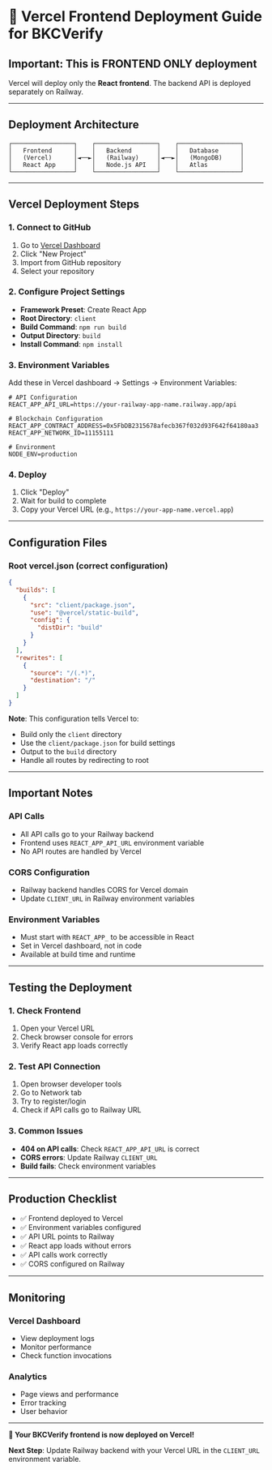 # 🚀 Vercel Frontend Deployment Guide for BKCVerify

## **Important: This is FRONTEND ONLY deployment**

Vercel will deploy only the **React frontend**. The backend API is deployed separately on Railway.

---

## **Deployment Architecture**

```
┌─────────────────┐    ┌─────────────────┐    ┌─────────────────┐
│   Frontend      │    │   Backend       │    │   Database      │
│   (Vercel)      │◄──►│   (Railway)     │◄──►│   (MongoDB)     │
│   React App     │    │   Node.js API   │    │   Atlas         │
└─────────────────┘    └─────────────────┘    └─────────────────┘
```

---

## **Vercel Deployment Steps**

### **1. Connect to GitHub**
1. Go to [Vercel Dashboard](https://vercel.com)
2. Click "New Project"
3. Import from GitHub repository
4. Select your repository

### **2. Configure Project Settings**
- **Framework Preset**: Create React App
- **Root Directory**: `client`
- **Build Command**: `npm run build`
- **Output Directory**: `build`
- **Install Command**: `npm install`

### **3. Environment Variables**
Add these in Vercel dashboard → Settings → Environment Variables:

```env
# API Configuration
REACT_APP_API_URL=https://your-railway-app-name.railway.app/api

# Blockchain Configuration
REACT_APP_CONTRACT_ADDRESS=0x5FbDB2315678afecb367f032d93F642f64180aa3
REACT_APP_NETWORK_ID=11155111

# Environment
NODE_ENV=production
```

### **4. Deploy**
1. Click "Deploy"
2. Wait for build to complete
3. Copy your Vercel URL (e.g., `https://your-app-name.vercel.app`)

---

## **Configuration Files**

### **Root vercel.json** (correct configuration)
```json
{
  "builds": [
    {
      "src": "client/package.json",
      "use": "@vercel/static-build",
      "config": {
        "distDir": "build"
      }
    }
  ],
  "rewrites": [
    {
      "source": "/(.*)",
      "destination": "/"
    }
  ]
}
```

**Note**: This configuration tells Vercel to:
- Build only the `client` directory
- Use the `client/package.json` for build settings
- Output to the `build` directory
- Handle all routes by redirecting to root

---

## **Important Notes**

### **API Calls**
- All API calls go to your Railway backend
- Frontend uses `REACT_APP_API_URL` environment variable
- No API routes are handled by Vercel

### **CORS Configuration**
- Railway backend handles CORS for Vercel domain
- Update `CLIENT_URL` in Railway environment variables

### **Environment Variables**
- Must start with `REACT_APP_` to be accessible in React
- Set in Vercel dashboard, not in code
- Available at build time and runtime

---

## **Testing the Deployment**

### **1. Check Frontend**
1. Open your Vercel URL
2. Check browser console for errors
3. Verify React app loads correctly

### **2. Test API Connection**
1. Open browser developer tools
2. Go to Network tab
3. Try to register/login
4. Check if API calls go to Railway URL

### **3. Common Issues**
- **404 on API calls**: Check `REACT_APP_API_URL` is correct
- **CORS errors**: Update Railway `CLIENT_URL`
- **Build fails**: Check environment variables

---

## **Production Checklist**

- ✅ Frontend deployed to Vercel
- ✅ Environment variables configured
- ✅ API URL points to Railway
- ✅ React app loads without errors
- ✅ API calls work correctly
- ✅ CORS configured on Railway

---

## **Monitoring**

### **Vercel Dashboard**
- View deployment logs
- Monitor performance
- Check function invocations

### **Analytics**
- Page views and performance
- Error tracking
- User behavior

---

**🎉 Your BKCVerify frontend is now deployed on Vercel!**

**Next Step**: Update Railway backend with your Vercel URL in the `CLIENT_URL` environment variable.
